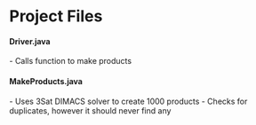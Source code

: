 <h1>Project Files</h1>

<h4>Driver.java</h4>
- Calls function to make products

<h4>MakeProducts.java</h4>
- Uses 3Sat DIMACS solver to create 1000 products
- Checks for duplicates, however it should never find any
